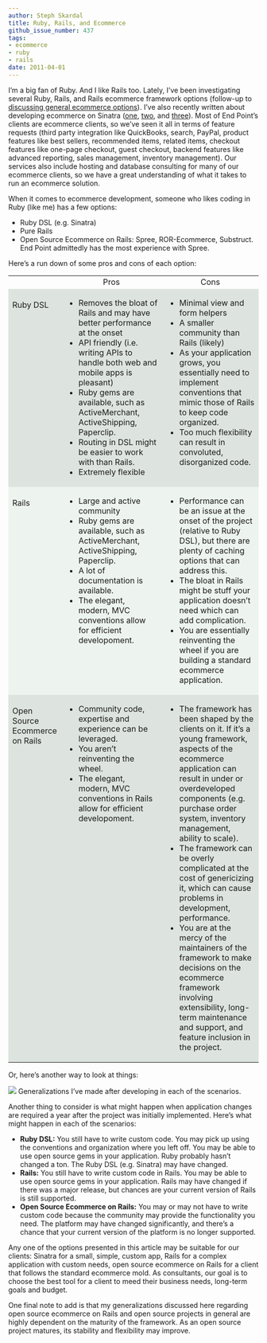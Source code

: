 ```yaml
---
author: Steph Skardal
title: Ruby, Rails, and Ecommerce
github_issue_number: 437
tags:
- ecommerce
- ruby
- rails
date: 2011-04-01
---
```




I’m a big fan of Ruby. And I like Rails too. Lately, I’ve been investigating several Ruby, Rails, and Rails ecommerce framework options (follow-up to [discussing general ecommerce options](/blog/2011/02/ecommerce-solutions-options/)). I’ve also recently written about developing ecommerce on Sinatra ([one](/blog/2011/01/sinatra-ecommerce-tutorial/), [two](/blog/2011/01/ruby-ecommerce-sinatra-products-admin/), and [three](/blog/2011/03/ecommerce-sinatra-shopping-cart/)). Most of End Point’s clients are ecommerce clients, so we’ve seen it all in terms of feature requests (third party integration like QuickBooks, search, PayPal, product features like best sellers, recommended items, related items, checkout features like one-page checkout, guest checkout, backend features like advanced reporting, sales management, inventory management). Our services also include hosting and database consulting for many of our ecommerce clients, so we have a great understanding of what it takes to run an ecommerce solution.

When it comes to ecommerce development, someone who likes coding in Ruby (like me) has a few options:

- Ruby DSL (e.g. Sinatra)
- Pure Rails
- Open Source Ecommerce on Rails: Spree, ROR-Ecommerce, Substruct. End Point admittedly has the most experience with Spree.

Here’s a run down of some pros and cons of each option:

<table cellpadding="10" cellspacing="0" width="100%">
<tbody><tr>
<td>
</td>
<td align="center" width="300">Pros</td>
<td align="center" width="300">Cons</td>
</tr>
<tr style="background:#DDE4DF;">
<td valign="top"><br/>Ruby DSL</td>
<td>
<ul>
<li>Removes the bloat of Rails and may have better performance at the onset</li>
<li>API friendly (i.e. writing APIs to handle both web and mobile apps is pleasant)</li>
<li>Ruby gems are available, such as ActiveMerchant, ActiveShipping, Paperclip.</li>
<li>Routing in DSL might be easier to work with than Rails.</li>
<li>Extremely flexible</li>
</ul>
</td>
<td valign="top">
<ul>
<li>Minimal view and form helpers</li>
<li>A smaller community than Rails (likely)</li>
<li>As your application grows, you essentially need to implement conventions that mimic those of Rails to keep code organized.</li>
<li>Too much flexibility can result in convoluted, disorganized code.</li>
</ul>
</td>
</tr>
<tr style="background:#EDF4EF;">
<td valign="top"><br/>Rails</td>
<td valign="top">
<ul>
<li>Large and active community</li>
<li>Ruby gems are available, such as ActiveMerchant, ActiveShipping, Paperclip.</li>
<li>A lot of documentation is available.</li>
<li>The elegant, modern, MVC conventions allow for efficient developoment.</li>
</ul>
</td>
<td valign="top">
<ul>
<li>Performance can be an issue at the onset of the project (relative to Ruby DSL), but there are plenty of caching options that can address this.</li>
<li>The bloat in Rails might be stuff your application doesn’t need which can add complication.</li>
<li>You are essentially reinventing the wheel if you are building a standard ecommerce application.</li>
</ul>
</td>
</tr>
<tr style="background:#DDE4DF;">
<td valign="top"><br/>Open Source Ecommerce on Rails</td>
<td valign="top">
<ul>
<li>Community code, expertise and experience can be leveraged.</li>
<li>You aren’t reinventing the wheel.</li>
<li>The elegant, modern, MVC conventions in Rails allow for efficient developoment.</li>
</ul>
</td>
<td valign="top">
<ul>
<li>The framework has been shaped by the clients on it. If it’s a young framework, aspects of the ecommerce application can result in under or overdeveloped components (e.g. purchase order system, inventory management, ability to scale).</li>
<li>The framework can be overly complicated at the cost of genericizing it, which can cause problems in development, performance.</li>
<li>You are at the mercy of the maintainers of the framework to make decisions on the ecommerce framework involving extensibility, long-term maintenance and support, and feature inclusion in the project.</li>
</ul>
</td>
</tr>
</tbody></table>

Or, here’s another way to look at things:

<img src="https://chart.apis.google.com/chart?chxl=0:|Open+Source+Ecommerce|Rails|Ruby+DSL+(Sinatra)|1:|Less|More&chxp=0,1,2,3|1,1,3&chxr=0,0,3|1,0,3.2&chxt=y,x&chbh=a,4,14&chs=750x300&cht=bhg&chco=4D89F9,97D2F0,ECBA24,376F19,80C65A&chds=0,3.2,0,3.2,0,3.2,0,3.2,0,3.2&chd=t:1,2,3|3,2,1|2,2,3|1,2,3|3,2,2&chdl=Assumptions+Made|Flexibility|Technology+Changes+Over+Time|Conventions|Initial+Coding+Required"/>
Generalizations I’ve made after developing in each of the scenarios.

Another thing to consider is what might happen when application changes are required a year after the project was initially implemented. Here’s what might happen in each of the scenarios:

- **Ruby DSL:** You still have to write custom code. You may pick up using the conventions and organization where you left off. You may be able to use open source gems in your application. Ruby probably hasn’t changed a ton. The Ruby DSL (e.g. Sinatra) may have changed.
- **Rails:** You still have to write custom code in Rails. You may be able to use open source gems in your application. Rails may have changed if there was a major release, but chances are your current version of Rails is still supported.
- **Open Source Ecommerce on Rails:** You may or may not have to write custom code because the community may provide the functionality you need. The platform may have changed significantly, and there’s a chance that your current version of the platform is no longer supported.

Any one of the options presented in this article may be suitable for our clients: Sinatra for a small, simple, custom app, Rails for a complex application with custom needs, open source ecommerce on Rails for a client that follows the standard ecommerce mold. As consultants, our goal is to choose the best tool for a client to meed their business needs, long-term goals and budget.

One final note to add is that my generalizations discussed here regarding open source ecommerce on Rails and open source projects in general are highly dependent on the maturity of the framework. As an open source project matures, its stability and flexibility may improve.


